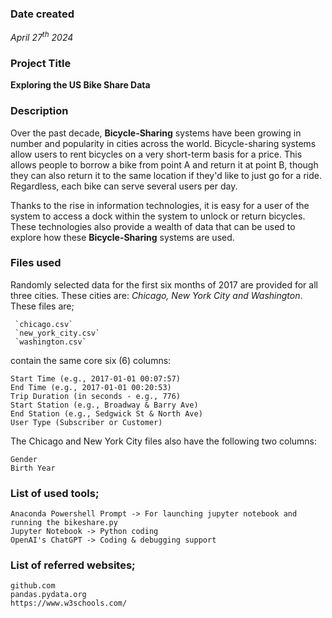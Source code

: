 

### Date created
_April 27<sup>th</sup> 2024_

### Project Title
**Exploring the US Bike Share Data**

### Description
Over the past decade, **Bicycle-Sharing** systems have been growing in number and popularity in cities across the world. Bicycle-sharing systems allow users to rent bicycles on a very short-term basis for a price. This allows people to borrow a bike from point A and return it at point B, though they can also return it to the same location if they'd like to just go for a ride. Regardless, each bike can serve several users per day.

Thanks to the rise in information technologies, it is easy for a user of the system to access a dock within the system to unlock or return bicycles. These technologies also provide a wealth of data that can be used to explore how these **Bicycle-Sharing** systems are used.



### Files used
Randomly selected data for the first six months of 2017 are provided for all three cities. These cities are: _Chicago, New York City and Washington_. These files are;
```
 `chicago.csv`
 `new_york_city.csv`
 `washington.csv` 
 ```
 
 contain the same core six (6) columns:

    Start Time (e.g., 2017-01-01 00:07:57)
    End Time (e.g., 2017-01-01 00:20:53)
    Trip Duration (in seconds - e.g., 776)
    Start Station (e.g., Broadway & Barry Ave)
    End Station (e.g., Sedgwick St & North Ave)
    User Type (Subscriber or Customer)

The Chicago and New York City files also have the following two columns:

    Gender
    Birth Year

### List of used tools;
```
Anaconda Powershell Prompt -> For launching jupyter notebook and running the bikeshare.py
Jupyter Notebook -> Python coding
OpenAI's ChatGPT -> Coding & debugging support

```

### List of referred websites;
```
github.com
pandas.pydata.org
https://www.w3schools.com/
```


